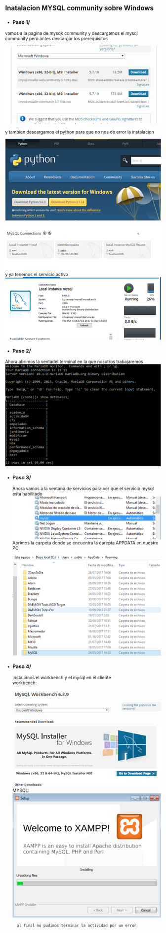 ## Inatalacion MYSQL community sobre Windows
* ###  Paso 1/
 vamos a la pagina de mysqk community y descargamos el mysql community pero antes descargar los prerequisitos  

 ![imagen](./img/001.png)

 y tambien descargamos el python para que no nos de error la instalacion  

  ![imagen](./img/002.png)   

   ![imagen](./img/008.png)   
  y ya tenemos el servicio activo
    ![imagen](./img/005.png)
* ### Paso 2/
 Ahora abrimos la ventadel terminal  en la que nosotros trabajaremos
    ![imagen](./img/003.png)    

* ### Paso 3/  
  Ahora vamos a la ventana de servicios para ver que el servicio mysql esta habilitado       
    ![imagen](./img/004.png)    
  Abrimos la carpeta donde se encuentra la carepta APPDATA en nuestro PC    

    ![imagen](./img/009.png)        
* ### Paso 4/  
  Instalamos el workbench y el mysql en el cliente  
  workbench:  

    ![imagen](./img/011.png)  
  MYSQL:
    ![imagen](./img/010.png)     

        al final no pudimos terminar la actividad por un error
